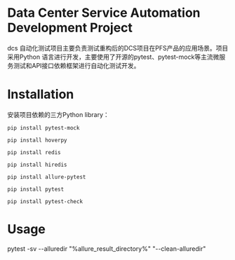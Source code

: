 # Data Center Service Automation Development Project

dcs 自动化测试项目主要负责测试重构后的DCS项目在PFS产品的应用场景。项目采用Python 语言进行开发，主要使用了开源的pytest、pytest-mock等主流微服务测试和API接口依赖框架进行自动化测试开发。

# Installation

安装项目依赖的三方Python library：

`pip install pytest-mock`

`pip install hoverpy`

`pip install redis`

`pip install hiredis`

`pip install allure-pytest`

`pip install pytest`

`pip install pytest-check`


#   Usage

pytest -sv --alluredir "%allure_result_directory%" "--clean-alluredir"

